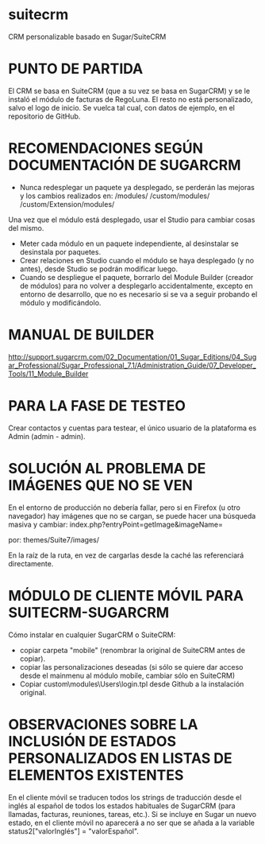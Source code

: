 suitecrm
========

CRM personalizable basado en Sugar/SuiteCRM

PUNTO DE PARTIDA
================

El CRM se basa en SuiteCRM (que a su vez se basa en SugarCRM) y se le instaló el módulo de facturas de RegoLuna. El resto no está personalizado, salvo el logo de inicio.
Se vuelca tal cual, con datos de ejemplo, en el repositorio de GitHub.

RECOMENDACIONES SEGÚN DOCUMENTACIÓN DE SUGARCRM
===============================================

- Nunca redesplegar un paquete ya desplegado, se perderán las mejoras y los cambios realizados en:
/modules/
/custom/modules/
/custom/Extension/modules/

Una vez que el módulo está desplegado, usar el Studio para cambiar cosas del mismo.

- Meter cada módulo en un paquete independiente, al desinstalar se desinstala por paquetes.
- Crear relaciones en Studio cuando el módulo se haya desplegado (y no antes), desde Studio se podrán modificar luego.
- Cuando se despliegue el paquete, borrarlo del Module Builder (creador de módulos) para no volver a desplegarlo accidentalmente, excepto en entorno de desarrollo, que no es necesario si se va a seguir probando el módulo y modificándolo.

MANUAL DE BUILDER
=================

http://support.sugarcrm.com/02_Documentation/01_Sugar_Editions/04_Sugar_Professional/Sugar_Professional_7.1/Administration_Guide/07_Developer_Tools/11_Module_Builder

PARA LA FASE DE TESTEO
======================

Crear contactos y cuentas para testear, el único usuario de la plataforma es Admin (admin - admin).

SOLUCIÓN AL PROBLEMA DE IMÁGENES QUE NO SE VEN
==============================================

En el entorno de producción no debería fallar, pero si en Firefox (u otro navegador) hay imágenes que no se cargan, se puede hacer una búsqueda masiva y cambiar:
index.php?entryPoint=getImage&imageName=

por:
themes/Suite7/images/

En la raíz de la ruta, en vez de cargarlas desde la caché las referenciará directamente.

MÓDULO DE CLIENTE MÓVIL PARA SUITECRM-SUGARCRM
==============================================

Cómo instalar en cualquier SugarCRM o SuiteCRM:

- copiar carpeta "mobile" (renombrar la original de SuiteCRM antes de copiar).
- copiar las personalizaciones deseadas (si sólo se quiere dar acceso desde el mainmenu al módulo mobile, cambiar sólo en SuiteCRM)
- Copiar custom\modules\Users\login.tpl desde Github a la instalación original.

OBSERVACIONES SOBRE LA INCLUSIÓN DE ESTADOS PERSONALIZADOS EN LISTAS DE ELEMENTOS EXISTENTES
============================================================================================

En el cliente móvil se traducen todos los strings de traducción desde el inglés al español de todos los estados habituales de SugarCRM (para llamadas, facturas, reuniones, tareas, etc.).
Si se incluye en Sugar un nuevo estado, en el cliente móvil no aparecerá a no ser que se añada a la variable status2["valorInglés"] = "valorEspañol".